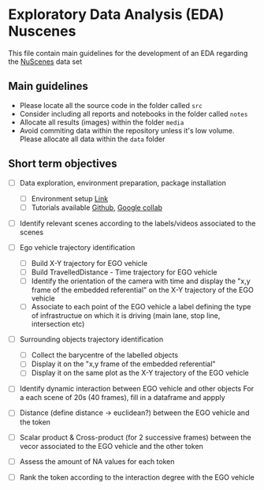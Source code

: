 # Exploratory Data Analysis (EDA) Nuscenes

This file contain main guidelines for the development of an EDA regarding the [NuScenes](https://www.nuscenes.org) data set 

## Main guidelines 

- Please locate all the source code in the folder called `src`
- Consider including all reports and notebooks in the folder called `notes`
- Allocate all results (images) within the folder `media`
- Avoid commiting data within the repository unless it's low volume. Please allocate all data within the `data` folder

## Short term objectives 

- [ ] Data exploration, environment preparation, package installation
  - [ ] Environment setup [Link](https://github.com/nutonomy/nuscenes-devkit/blob/master/docs/installation.md#setup-a-conda-environment) 
  - [ ] Tutorials available [Github](https://github.com/nutonomy/nuscenes-devkit/tree/master/python-sdk/tutorials), [Google collab](https://colab.research.google.com/github/nutonomy/nuscenes-devkit/)

- [ ] Identify relevant scenes according to the labels/videos associated to the scenes
- [ ] Ego vehicle trajectory identification
  - [ ] Build X-Y trajectory for EGO vehicle
  - [ ] Build TravelledDistance - Time trajectory for EGO vehicle
  - [ ] Identify the orientation of the camera with time and display the "x,y frame of the embedded referential" on the X-Y trajectory of the EGO vehicle
  - [ ] Associate to each point of the EGO vehicle a label defining the type of infrastructue on which it is driving (main lane, stop line, intersection etc)
- [ ] Surrounding objects trajectory identification
  - [ ]  Collect the barycentre of the labelled objects 
  - [ ]  Display it on the "x,y frame of the embedded referential"
  - [ ]  Display it on the same plot as the X-Y trajectory of the EGO vehicle
- [ ]  Identify dynamic interaction between EGO vehicle and other objects
For a each scene of 20s (40 frames), fill in a dataframe and appply
  - [ ]   Distance (define distance -> euclidean?) between the EGO vehicle and the token
  - [ ]   Scalar product & Cross-product (for 2 successive frames) between the vecor associated to the EGO vehicle and the other token 
  - [ ]   Assess the amount of NA values for each token
  - [ ]   Rank the token according to the interaction degree with the EGO vehicle

